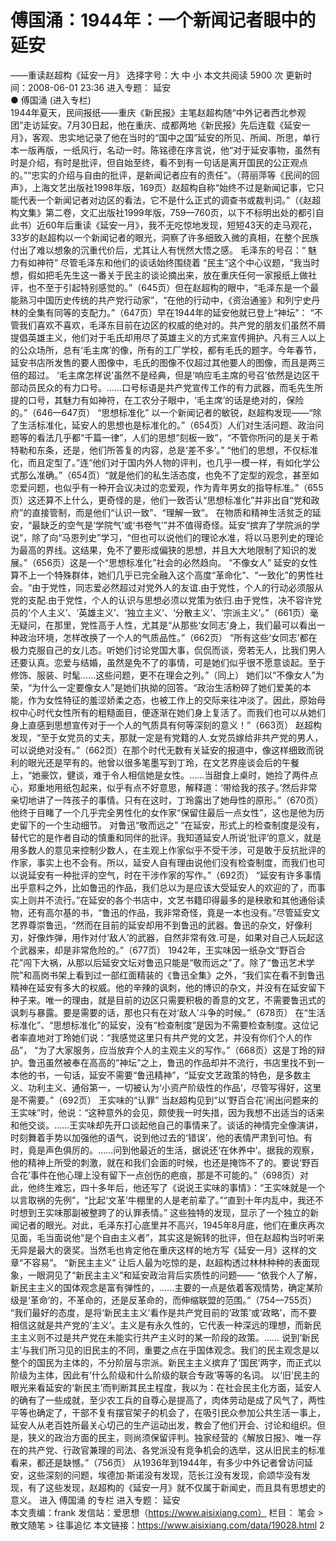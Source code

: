 # 傅国涌：1944年：一个新闻记者眼中的延安

——重读赵超构《延安一月》
选择字号：大 中 小   本文共阅读 5900 次 更新时间：2008-06-01 23:36
进入专题： 延安  
● 傅国涌 (进入专栏)  
1944年夏天，民间报纸——重庆《新民报》主笔赵超构随“中外记者西北参观团”走访延安。7月30日起，他在重庆、成都两地《新民报》先后连载《延安一月》，客观、忠实地记录了他在当时的“国中之国”延安的所见、所闻、所思，单行本一版再版，一纸风行，名动一时。陈铭德在序言说，他“对于延安事物，虽然有时是介绍，有时是批评，但自始至终，看不到有一句话是离开国民的公正观点的。”“忠实的介绍与自由的批评，是新闻记者应有的责任”。（蒋丽萍等《民间的回声》，上海文艺出版社1998年版，169页）赵超构自称“始终不过是新闻记事，它只能代表一个新闻记者对边区的看法，它不是什么正式的调查书或裁判词。”（《赵超构文集》第二卷，文汇出版社1999年版，759—760页，以下不标明出处的都引自此书）近60年后重读《延安一月》，我不无吃惊地发现，短短43天的走马观花，33岁的赵超构以一个新闻记者的眼光，洞察了许多细致入微的真相，在整个民族付出了难以想象的沉重代价后，尤其让人有恍然大悟之感。
毛泽东的号召：“ 魅力有如神符”
尽管毛泽东和他们的谈话始终围绕着 “民主”这个中心议题，“我当时想，假如把毛先生这一番关于民主的谈论摘出来，放在重庆任何一家报纸上做社评，也不至于引起特别感觉的。”（645页）但在赵超构的眼中，“毛泽东是一个最能熟习中国历史传统的共产党行动家”，“在他的行动中，《资治通鉴》和列宁史丹林的全集有同等的支配力。”（647页）早在1944年的延安他就已登上“神坛”：
“不管我们喜欢不喜欢，毛泽东目前在边区的权威的绝对的。共产党的朋友们虽然不屑提倡英雄主义，他们对于毛氏却用尽了英雄主义的方式来宣传拥护。凡有三人以上的公众场所，总有‘毛主席’的像，所有的工厂学校，都有毛氏的题字。今年春节，延安书店所发售的要人图像中，毛氏的图像不仅超过其他要人的图像，而且是两三倍的超过。
‘毛主席怎样说’虽然不是经典，但是‘响应毛主席的号召’依然是边区干部动员民众的有力口号。……口号标语是共产党宣传工作的有力武器，而毛先生所提的口号，其魅力有如神符，在工农分子眼中，‘毛主席’的话是绝对的，保险的。”（646—647页）
“思想标准化”
以一个新闻记者的敏锐，赵超构发现——“除了生活标准化，延安人的思想也是标准化的。”（654页）人们对生活问题、政治问题等的看法几乎都“千篇一律”，人们的思想“刻板一致”，“不管你所问的是关于希特勒和东条，还是，他们所答复的内容，总是‘差不多’。” “他们的思想，不仅标准化，而且定型了。”连“他们对于国内外人物的评判，也几乎一模一样，有如化学公式那么准确。”（654页）“就是他们的私生活态度，也免不了定型的观念，甚至如恋爱问题，也似乎有一种开会议决过的恋爱观，作为青年男女的指导标准。”（655页）这还算不上什么，更奇怪的是，他们一致否认“思想标准化”并非出自“党和政府”的直接管制，而是他们“认识一致”、“理解一致”。
在物质和精神生活贫乏的延安，“最缺乏的空气是‘学院气’或‘书卷气’”并不值得奇怪。延安“摈弃了学院派的学说”，除了向“马恩列史”学习，“但也可以说他们的理论水准，将以马恩列史的理论为最高的界线。这结果，免不了要形成偏狭的思想，并且大大地限制了知识的发展。”（656页）这是一个“思想标准化”社会的必然趋向。
“不像女人”
延安的女性算不上一个特殊群体，她们几乎已完全融入这个高度“革命化”、“一致化”的男性社会。“由于党性，同志爱必然超过对党外人的友谊.由于党性，个人的行动必须服从党的支配.由于党性，个人的认识与思想必须以党策为依归.由于党性，决不容许党员的‘个人主义’、‘英雄主义’、‘独立主义’、‘分散主义’、‘宗派主义’。”（661页）毫无疑问，在那里，党性高于人性，尤其是“从那些‘女同志’身上，我们最可以看出一种政治环境，怎样改换了一个人的气质品性。”（662页）
“所有这些‘女同志’都在极力克服自己的女儿态。听她们讨论党国大事，侃侃而谈，旁若无人，比我们男人还要认真。恋爱与结婚，虽然是免不了的事情，可是她们似乎很不愿意谈起。至于修饰、服装、时髦……这些问题，更不在理会之列。”（同上）
她们以“不像女人”为荣，“为什么一定要像女人”是她们执拗的回答。“政治生活粉碎了她们爱美的本能，作为女性特征的羞涩娇柔之态，也被工作上的交际来往冲淡了。因此，原始母权中心时代女性所有的粗糙面目，便逐渐在她们身上复活了。而我们也可以从她们身上直感到思想宣传对于一个人的气质具有何等深刻的意义！”（663页）
赵超构发现，“至于女党员的丈夫，那就一定是有党籍的人.女党员嫁给非共产党的男人，可以说绝对没有。”（662页）在那个时代无数有关延安的报道中，像这样细致而锐利的眼光还是罕有的。他曾以很多笔墨写到丁玲，在文艺界座谈会后的午餐上，“她豪饮，健谈，难于令人相信她是女性。……当甜食上桌时，她捡了两件点心，郑重地用纸包起来，似乎有点不好意思，解释道：‘带给我的孩子。’然后非常亲切地讲了一阵孩子的事情。只有在这时，丁玲露出了她母性的原形。”（670页）
他终于目睹了一个几乎完全男性化的女作家“保留住最后一点女性”，这也是他为历史留下的一个生动细节。
对鲁迅“敬而远之”
“在延安，形式上的检查制度是没有，替代它的是作者自动的慎重和同伴的批评。我知道延安人所说‘批评’的意义，就是用多数人的意见来控制少数人，在主观上作家似乎不受干涉，可是敢于反抗批评的作家，事实上也不会有。所以，延安人自有理由说他们没有检查制度，而我们也可以说延安有一种批评的空气，时在干涉作家的写作。”（692页）
“延安有许多事情出乎意料之外，比如鲁迅的作品，我们总以为是应该大受延安人的欢迎的了，而事实上则并不流行。”在延安的各个书店中，文艺书籍印得最多的是秧歌和其他通俗读物，还有高尔基的书，“鲁迅的作品，我非常奇怪，竟是一本也没有。”尽管延安文艺界尊崇鲁迅，“然而在目前的延安却用不到鲁迅的武器。鲁迅的杂文，好像利刃，好像炸弹，用作对付‘敌人’的武器，自然非常有效.可是，如果对自己人玩起这个武器来，却是非常危险的。”（677页）
1942年，王实味因一纸杂文“野百合花”闯下大祸，从那以后延安文坛对鲁迅只能是“敬而远之”了。除了“鲁迅艺术学院”和高岗书架上看到过一部红面精装的《鲁迅全集》之外，“我们实在看不到鲁迅精神在延安有多大的权威。他的辛辣的讽刺，他的博识的杂文，并没有在延安留下种子来。唯一的理由，就是目前的边区只需要积极的善意的文艺，不需要鲁迅式的讽刺与暴露。要是需要的话，那也只有在对‘敌人’斗争的时候。”（678页）
在“生活标准化”、“思想标准化”的延安，没有“检查制度”是因为不需要检查制度。这位记者率直地对丁玲她们说：“我感觉这里只有共产党的文艺，并没有你们个人的作品”， “为了大家服务，应当放弃个人的主观主义的写作。”（668页）这是丁玲的辩护。鲁迅虽然被奉在高高的“神坛”之上，鲁迅的作品却并不流行，书店里找不到一本他的书，一句话，延安不需要“鲁迅精神”，“延安文艺政策的特色，是多数主义、功利主义、通俗第一，一切被认为‘小资产阶级性的作品’，尽管写得好，这里是不需要。”（692页）
王实味的“认罪”
当赵超构见到“以‘野百合花’闹出问题来的王实味”时，他说：“这种意外的会见，颇使我一时失措，因为我想不出适当的话来和他交谈。……王实味却先开口谈起他自己的事情来了。谈话的神情完全像演讲，时刻舞着手势以加强他的语气，说到他过去的‘错误’，他的表情严肃到可怕。有时，竟是声色俱厉的。……问到他最近的生活，据说还‘在休养中’。据我的观察，他的精神上所受的刺激，就在和我们会面的时候，也还是掩饰不了的。要说‘野百合花’事件在他心理上没有留下一点创伤的疤痕，那是不可能的。”（698页）对此，他终生难忘，四十多年后，他还写了《说说王实味的事情》：“王实味就是一个以言取祸的先例”，“比起‘文革’牛棚里的人是老前辈了。”“直到十年内乱中，我还不时想到王实味那副被整跨了的认罪表情。”
这些独特的发现，显示了一个独立的新闻记者的眼光。对此，毛泽东打心底里并不高兴，1945年8月底，他们在重庆再次见面，毛当面说他“是个自由主义者”，其实这是婉转的批评，但在赵超构当时听来无异是最大的褒奖。当然毛也肯定他在重庆这样的地方写《延安一月》这样的文章“不容易”。
“新民主主义”
让后人最为吃惊的是，赵超构透过林林种种的表面现象，一眼洞见了“新民主主义”和延安政治背后实质性的问题——
“依我个人了解，新民主主义的国体观念是富有弹性的，……主要的一点是依着客观情势，确定某阶级是‘革命’的，不革命的，还是反革命的，而伸缩联盟的范围。”（754—755页）
“我们最好的态度，是将‘新民主主义’看作是共产党目前的‘政策’或‘政略’，而不要相信这就是共产党的‘主义’。主义是有永久性的，它代表一种深远的理想，而新民主主义则不过是共产党在未能实行共产主义时的某一阶段的政策。……
说到‘新民主’与我们所习见的旧民主的不同，重要之点在乎国体观念。我们的民主观念是以整个的国民为主体的，不分阶层与宗派。新民主主义摈弃了‘国民’两字，而正式以阶级为主体，因此有‘什么阶级和什么阶级的联合专政’等等的名词。
以‘旧’民主的眼光来看延安的‘新民主’而判断其民主程度，我以为：在社会民主化方面，延安人的确有了一些成就，至少农工兵的自尊心是提高了，肉体劳动是成了风气了，两性平等也确定了，干部不复有摆官架子的机会了，在吸引民众参加公共生活一事上，延安人从老百姓所最关心切己的生产运动出发，教会了他们开会、讨论和组织。但是，狭义的政治方面的民主，则尚须保留评判。独家经营的《解放日报》、唯一存在的共产党、行政官兼理的司法、各党派没有竞争机会的选举，这从旧民主的标准看来，都还是缺憾。”（756页）
从1936年到1944年，有多少中外记者曾访问延安，这些深刻的问题，埃德加·斯诺没有发现，范长江没有发现，俞颂华没有发现，有了这些发现，赵超构的《延安一月》就不仅属于新闻史，而且具有思想史的意义。
进入 傅国涌 的专栏     进入专题： 延安  
本文责编：frank
发信站：爱思想（https://www.aisixiang.com）
栏目： 笔会 > 散文随笔 > 往事追忆
本文链接：https://www.aisixiang.com/data/19028.html
2